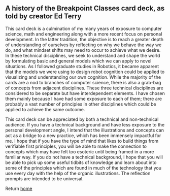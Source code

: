 ## A history of the Breakpoint Classes card deck, as told by creator Ed Terry

This card deck is a culmination of my many years of exposure to computer science, math and engineering along with a more recent focus on personal development. In the latter tradition, the objective is to reach a greater depth of understanding of ourselves by reflecting on why we behave the way we do, and what mindset shifts may need to occur to achieve what we desire. In these technical disciplines, we seek to understand and shape the world by formulating basic and general models which we can apply to novel situations. As I followed graduate studies in Robotics, it became apparent that the models we were using to design robot cognition could be applied to visualizing and understanding our own cognition. While the majority of the cards are a nod to branches of computer science, there is also a grab-bag of concepts from adjacent disciplines. These three technical disciplines are considered to be separate but have interdependent elements. I have chosen them mainly because I have had some exposure to each of them; there are probably a vast number of principles in other disciplines which could be applied to achieve the same outcome.

This card deck can be appreciated by both a technical and non-technical audience. If you have a technical background and have less exposure to the personal development angle, I intend that the illustrations and concepts can act as a bridge to a new practice, which has been immensely impactful for me. I hope that if you have the type of mind that likes to build things from verifiable first principles, you will be able to make the connection to concepts which may have felt too esoteric until being framed in a more familiar way. If you do not have a technical background, I hope that you will be able to pick up some useful tidbits of knowledge and learn about into some of the principles which are found in much of the technology that you use every day with the help of the organic illustrations. The reflection prompts are intended to be universal.

Return [home](classes.md)